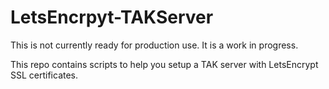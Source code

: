 # LetsEncrpyt-TAKServer

This is not currently ready for production use. It is a work in progress.

This repo contains scripts to help you setup a TAK server with LetsEncrypt SSL certificates.
